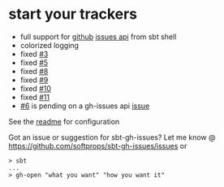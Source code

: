 # start your trackers

* full support for [github][gh] [issues api][ghi] from sbt shell
* colorized logging
* fixed [#3](https://github.com/softprops/sbt-gh-issues/issues/closed#issue/3)
* fixed [#5](https://github.com/softprops/sbt-gh-issues/issues/closed#issue/5)
* fixed [#8](https://github.com/softprops/sbt-gh-issues/issues/closed#issue/8)
* fixed [#9](https://github.com/softprops/sbt-gh-issues/issues#issue/9)
* fixed [#10](https://github.com/softprops/sbt-gh-issues/issues#issue/10)
* fixed [#11](https://github.com/softprops/sbt-gh-issues/issues#issue/11)
* [#6](https://github.com/softprops/sbt-gh-issues/issues#issue/6) is pending on a gh-issues api [issue](https://github.com/develop/develop.github.com/issues#issue/24)

See the [readme](https://github.com/softprops/sbt-gh-issues/#readme) for configuration

Got an issue or suggestion for sbt-gh-issues? Let me know @ https://github.com/softprops/sbt-gh-issues/issues or

    > sbt
    ...
    > gh-open "what you want" "how you want it"

[gh]: http://github.com/
[ghi]: http://develop.github.com/p/issues.html

